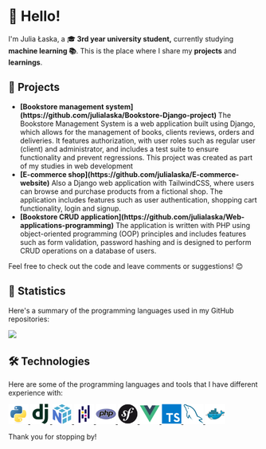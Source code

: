<!-- Insert this code into your README.md file -->

<h1>👋 Hello!</h1>

<p>I'm Julia Łaska, a 🎓<strong> 3rd year university student,</strong> currently studying <strong>machine learning 📚</strong>. This is the place where I share my <strong>projects</strong> and <strong>learnings</strong>.</p>

<h2>🚀 Projects</h2>

<ul>
  <li><strong>[Bookstore management system](https://github.com/julialaska/Bookstore-Django-project) </strong>The Bookstore Management System is a web application built using Django, which allows for the management of books, clients reviews, orders and deliveries. It features authorization, with user roles such as regular user (client) and administrator, and includes a test suite to ensure functionality and prevent regressions. This project was created as part of my studies in web development </li>
  <li><strong>[E-commerce shop](https://github.com/julialaska/E-commerce-website)</strong> Also a Django web application with TailwindCSS, where users can browse and purchase products from a fictional shop. The application includes features such as user authentication, shopping cart functionality, login and signup.</li>
  <li><strong>[Bookstore CRUD application](https://github.com/julialaska/Web-applications-programming)</strong> The application is written with PHP using object-oriented programming (OOP) principles and includes features such as form validation, password hashing and is designed to perform CRUD operations on a database of users.</li>
</ul>

<p>Feel free to check out the code and leave comments or suggestions! 😊</p>

<h2>🔢 Statistics</h2>

<p>Here's a summary of the programming languages used in my GitHub repositories:</p>

<img src="https://github-readme-stats.vercel.app/api/top-langs/?username=julialaska&layout=compact&bg_color=10,e96480,904e95&title_color=fff&text_color=fff">

<h2>🛠️ Technologies</h2>

<p>Here are some of the programming languages and tools that I have different experience with:</p>

<p>
  <a href="https://www.python.org" target="_blank" rel="noreferrer">
    <img src="https://raw.githubusercontent.com/devicons/devicon/master/icons/python/python-original.svg" alt="Python" width="40" height="40" />
  </a>
  <a href="https://www.djangoproject.com/" target="_blank" rel="noreferrer">
    <img src="https://raw.githubusercontent.com/devicons/devicon/master/icons/django/django-plain.svg" alt="Django" width="40" height="40" />
  </a>
  <a href="https://numpy.org/" target="_blank" rel="noreferrer">
    <img src="https://raw.githubusercontent.com/devicons/devicon/master/icons/numpy/numpy-original.svg" alt="NumPy" width="40" height="40" />
  </a>
  <a href="https://pandas.pydata.org/" target="_blank" rel="noreferrer">
    <img src="https://raw.githubusercontent.com/devicons/devicon/master/icons/pandas/pandas-original.svg" alt="Pandas" width="40" height="40" />
  </a>
  <a href="https://www.php.net/" target="_blank" rel="noreferrer">
    <img src="https://raw.githubusercontent.com/devicons/devicon/master/icons/php/php-original.svg" alt="PHP" width="40" height="40" />
  </a>
  <a href="https://symfony.com/" target="_blank" rel="noreferrer">
    <img src="https://raw.githubusercontent.com/devicons/devicon/master/icons/symfony/symfony-original.svg" alt="Symfony" width="40" height="40" />
  </a>
  <a href="https://vuejs.org/" target="_blank" rel="noreferrer">
    <img src="https://raw.githubusercontent.com/devicons/devicon/master/icons/vuejs/vuejs-original.svg" alt="Vue.js" width="40" height="40" />
  </a>
  <a href="https://www.typescriptlang.org/" target="_blank" rel="noreferrer">
    <img src="https://raw.githubusercontent.com/devicons/devicon/master/icons/typescript/typescript-original.svg" alt="TypeScript" width="40" height="40" />
  </a>
  <a href="https://www.mysql.com/" target="_blank" rel="noreferrer">
    <img src="https://raw.githubusercontent.com/devicons/devicon/master/icons/mysql/mysql-original.svg" alt="MySQL" width="40" height="40" />
  </a>
  <a href="https://www.docker.com/" target="_blank" rel="noreferrer">
    <img src="https://raw.githubusercontent.com/devicons/devicon/master/icons/docker/docker-original.svg" alt="Docker" width="40" height="40" />
  </a>
</p>

Thank you for stopping by!